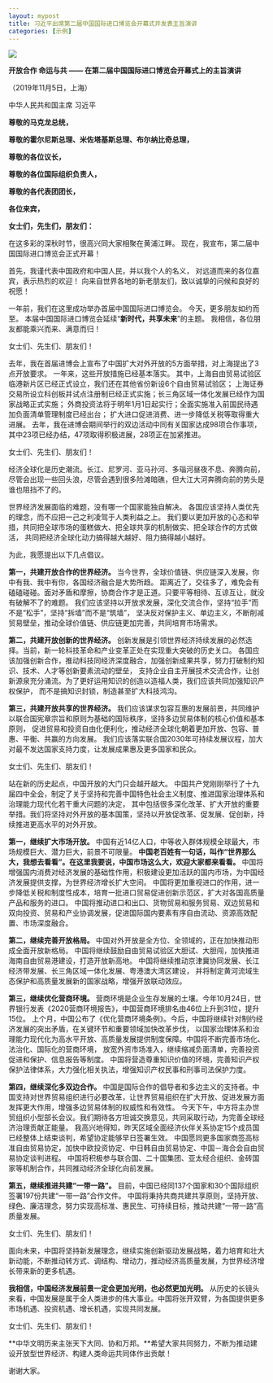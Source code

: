```yaml
---
layout: mypost
title: 习近平出席第二届中国国际进口博览会开幕式并发表主旨演讲
categories: [示例]
---
```


![](xx.jpg)

**开放合作 命运与共 —— 在第二届中国国际进口博览会开幕式上的主旨演讲**

（2019年11月5日，上海）

中华人民共和国主席 习近平

**尊敬的马克龙总统，**

**尊敬的霍尔尼斯总理、米佐塔基斯总理、布尔纳比奇总理，**

**尊敬的各位议长，**

**尊敬的各位国际组织负责人，**

**尊敬的各代表团团长，**

**各位来宾，**

**女士们，先生们，朋友们：**

在这多彩的深秋时节，很高兴同大家相聚在黄浦江畔。
现在，我宣布，第二届中国国际进口博览会正式开幕！

首先，我谨代表中国政府和中国人民，并以我个人的名义，
对远道而来的各位嘉宾，表示热烈的欢迎！
向来自世界各地的新老朋友们，致以诚挚的问候和良好的祝愿！

一年前，我们在这里成功举办首届中国国际进口博览会。
今天，更多朋友如约而至。
本届中国国际进口博览会延续“**新时代，共享未来**”的主题。
我相信，各位朋友都能乘兴而来、满意而归！

女士们、先生们、朋友们！

去年，我在首届进博会上宣布了中国扩大对外开放的5方面举措，对上海提出了3点开放要求。
一年来，这些开放措施已经基本落实。
其中，上海自由贸易试验区临港新片区已经正式设立，我们还在其他省份新设6个自由贸易试验区；
上海证券交易所设立科创板并试点注册制已经正式实施；长三角区域一体化发展已经作为国家战略正式实施；
外商投资法将于明年1月1日起实行；全面实施准入前国民待遇加负面清单管理制度已经出台；
扩大进口促进消费、进一步降低关税等取得重大进展。
去年，我在进博会期间举行的双边活动中同有关国家达成98项合作事项，其中23项已经办结，47项取得积极进展，28项正在加紧推进。

女士们、先生们、朋友们！

经济全球化是历史潮流。长江、尼罗河、亚马孙河、多瑙河昼夜不息、奔腾向前，
尽管会出现一些回头浪，尽管会遇到很多险滩暗礁，但大江大河奔腾向前的势头是谁也阻挡不了的。

世界经济发展面临的难题，没有哪一个国家能独自解决。
各国应该坚持人类优先的理念，而不应把一己之利凌驾于人类利益之上。
我们要以更加开放的心态和举措，共同把全球市场的蛋糕做大、把全球共享的机制做实、把全球合作的方式做活，
共同把经济全球化动力搞得越大越好、阻力搞得越小越好。

为此，我愿提出以下几点倡议。

**第一，共建开放合作的世界经济。**
当今世界，全球价值链、供应链深入发展，你中有我、我中有你，各国经济融合是大势所趋。
距离近了，交往多了，难免会有磕磕碰碰。面对矛盾和摩擦，协商合作才是正道。只要平等相待、互谅互让，就没有破解不了的难题。
我们应该坚持以开放求发展，深化交流合作，坚持“拉手”而不是“松手”，坚持“拆墙”而不是“筑墙”，
坚决反对保护主义、单边主义，不断削减贸易壁垒，推动全球价值链、供应链更加完善，共同培育市场需求。

**第二，共建开放创新的世界经济。**
创新发展是引领世界经济持续发展的必然选择。当前，新一轮科技革命和产业变革正处在实现重大突破的历史关口。
各国应该加强创新合作，推动科技同经济深度融合，加强创新成果共享，努力打破制约知识、技术、人才等创新要素流动的壁垒，
支持企业自主开展技术交流合作，让创新源泉充分涌流。为了更好运用知识的创造以造福人类，我们应该共同加强知识产权保护，
而不是搞知识封锁，制造甚至扩大科技鸿沟。

**第三，共建开放共享的世界经济。**
我们应该谋求包容互惠的发展前景，共同维护以联合国宪章宗旨和原则为基础的国际秩序，坚持多边贸易体制的核心价值和基本原则，
促进贸易和投资自由化便利化，推动经济全球化朝着更加开放、包容、普惠、平衡、共赢的方向发展。
我们应该落实联合国2030年可持续发展议程，加大对最不发达国家支持力度，让发展成果惠及更多国家和民众。

女士们、先生们、朋友们！

站在新的历史起点，中国开放的大门只会越开越大。
中国共产党刚刚举行了十九届四中全会，制定了关于坚持和完善中国特色社会主义制度、推进国家治理体系和治理能力现代化若干重大问题的决定，
其中包括很多深化改革、扩大开放的重要举措。我们将坚持对外开放的基本国策，坚持以开放促改革、促发展、促创新，持续推进更高水平的对外开放。

**第一，继续扩大市场开放。**
中国有近14亿人口，中等收入群体规模全球最大，市场规模巨大、潜力巨大，前景不可限量。
**中国老百姓有一句话，叫作“世界那么大，我想去看看”。在这里我要说，中国市场这么大，欢迎大家都来看看。**
中国将增强国内消费对经济发展的基础性作用，积极建设更加活跃的国内市场，为中国经济发展提供支撑，为世界经济增长扩大空间。
中国将更加重视进口的作用，进一步降低关税和制度性成本，培育一批进口贸易促进创新示范区，扩大对各国高质量产品和服务的进口。
中国将推动进口和出口、货物贸易和服务贸易、双边贸易和双向投资、贸易和产业协调发展，促进国际国内要素有序自由流动、资源高效配置、市场深度融合。

**第二，继续完善开放格局。**
中国对外开放是全方位、全领域的，正在加快推动形成全面开放新格局。
中国将继续鼓励自由贸易试验区大胆试、大胆闯，加快推进海南自由贸易港建设，打造开放新高地。
中国将继续推动京津冀协同发展、长江经济带发展、长三角区域一体化发展、粤港澳大湾区建设，
并将制定黄河流域生态保护和高质量发展新的国家战略，增强开放联动效应。

**第三，继续优化营商环境。**
营商环境是企业生存发展的土壤。今年10月24日，世界银行发表《2020营商环境报告》，中国营商环境排名由46位上升到31位，提升15位。
上个月，中国公布了《优化营商环境条例》。今后，中国将继续针对制约经济发展的突出矛盾，在关键环节和重要领域加快改革步伐，
以国家治理体系和治理能力现代化为高水平开放、高质量发展提供制度保障。中国将不断完善市场化、法治化、国际化的营商环境，
放宽外资市场准入，继续缩减负面清单，完善投资促进和保护、信息报告等制度。
中国将营造尊重知识价值的环境，完善知识产权保护法律体系，大力强化相关执法，增强知识产权民事和刑事司法保护力度。

**第四，继续深化多双边合作。**
中国是国际合作的倡导者和多边主义的支持者。中国支持对世界贸易组织进行必要改革，让世界贸易组织在扩大开放、促进发展方面发挥更大作用，增强多边贸易体制的权威性和有效性。
今天下午，中方将主办世贸组织小型部长会议。我们期待各方坦诚交换意见，共同采取行动，为完善全球经济治理贡献正能量。
我高兴地得知，昨天区域全面经济伙伴关系协定15个成员国已经整体上结束谈判，希望协定能够早日签署生效。
中国愿同更多国家商签高标准自由贸易协定，加快中欧投资协定、中日韩自由贸易协定、中国－海合会自由贸易协定谈判进程。
中国将积极参与联合国、二十国集团、亚太经合组织、金砖国家等机制合作，共同推动经济全球化向前发展。

**第五，继续推进共建“一带一路”。**
目前，中国已经同137个国家和30个国际组织签署197份共建“一带一路”合作文件。
中国将秉持共商共建共享原则，坚持开放、绿色、廉洁理念，努力实现高标准、惠民生、可持续目标，推动共建“一带一路”高质量发展。

女士们、先生们、朋友们！

面向未来，中国将坚持新发展理念，继续实施创新驱动发展战略，着力培育和壮大新动能，不断推动转方式、调结构、增动力，推动经济高质量发展，为世界经济增长带来新的更多机遇。

**我相信，中国经济发展前景一定会更加光明，也必然更加光明。**
从历史的长镜头来看，中国发展是属于全人类进步的伟大事业。中国将张开双臂，为各国提供更多市场机遇、投资机遇、增长机遇，实现共同发展。

女士们、先生们、朋友们！

**中华文明历来主张天下大同、协和万邦。**希望大家共同努力，不断为推动建设开放型世界经济、构建人类命运共同体作出贡献！

谢谢大家。
